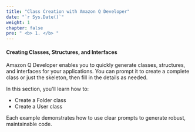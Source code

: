 ```yaml
---
title: "Class Creation with Amazon Q Developer"
date: "`r Sys.Date()`"
weight: 1
chapter: false
pre: " <b> 1. </b> "
---
```


#### Creating Classes, Structures, and Interfaces

Amazon Q Developer enables you to quickly generate classes, structures, and interfaces for your applications. You can prompt it to create a complete class or just the skeleton, then fill in the details as needed.

In this section, you'll learn how to:
- Create a Folder class
- Create a User class

Each example demonstrates how to use clear prompts to generate robust, maintainable code.
